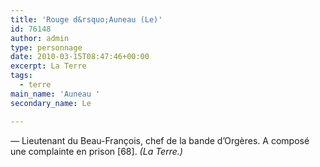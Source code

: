 ```yaml
---
title: 'Rouge d&rsquo;Auneau (Le)'
id: 76148
author: admin
type: personnage
date: 2010-03-15T08:47:46+00:00
excerpt: La Terre
tags:
  - terre
main_name: 'Auneau '
secondary_name: Le

---
```

_—_ Lieutenant du Beau-François, chef de la bande d&rsquo;Orgères. A composé une complainte en prison [68]. _(La Terre.)_